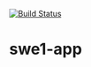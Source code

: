 [![Build Status](https://app.travis-ci.com/jkcny/swe1-app.svg?branch=main)](https://app.travis-ci.com/jkcny/swe1-app)

# swe1-app
